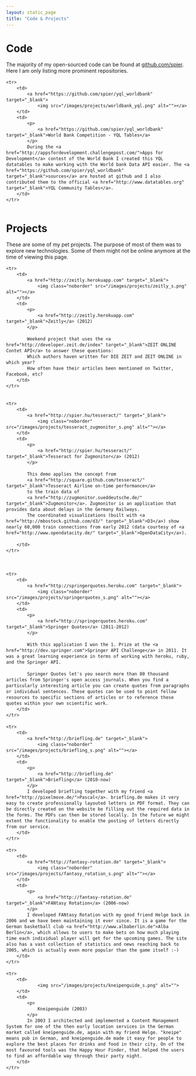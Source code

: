 ```yaml
---
layout: static_page
title: "Code & Projects"
---
```


# Code

The majority of my open-sourced code can be found at [github.com/spier](https://github.com/spier). Here I am only listing more prominent repositories.

<table id="cv" cellpadding="0" cellspacing="0">	
	
	<tr>
		<td>
			<a href="https://github.com/spier/yql_worldbank" target="_blank">
				<img src="/images/projects/worldbank_yql.png" alt=""></a>
		</td>
		<td>
			<p>
				<a href="https://github.com/spier/yql_worldbank" target="_blank">World Bank Competition - YQL Tables</a>
			</p>
			During the <a href="http://appsfordevelopment.challengepost.com/">Apps for Development</a> contest of the World Bank I created this YQL datatables to make working with the World bank Data API easier. The <a href="https://github.com/spier/yql_worldbank" target="_blank">sources</a> are hosted at github and I also contributed them to the official <a href="http://www.datatables.org" target="_blank">YQL Community Tables</a>.
		</td>
	</tr>	

</table>

# Projects

These are some of my pet projects. The purpose of most of them was to explore new technologies. Some of them might not be online anymore at the time of viewing this page.


<table id="cv" cellpadding="0" cellspacing="0">	


	<tr>
		<td>
			<a href="http://zeitly.herokuapp.com" target="_blank">
				<img class="noborder" src="/images/projects/zeitly_s.png" alt=""></a>
		</td>
		<td>
			<p>
				<a href="http://zeitly.herokuapp.com" target="_blank">Zeitly</a> (2012)
			</p>

			Weekend project that uses the <a href="http://developer.zeit.de/index" target="_blank">ZEIT ONLINE Contet API</a> to answer these questions:
			Which authors haven written for DIE ZEIT and ZEIT ONLINE in which year?
			How often have their articles been mentioned on Twitter, Facebook, etc?
		</td>
	</tr>	


	<tr>
		<td>
			<a href="http://spier.hu/tesseract/" target="_blank">
				<img class="noborder" src="/images/projects/tesseract_zugmonitor_s.png" alt=""></a>
		</td>
		<td>
			<p>
				<a href="http://spier.hu/tesseract/" target="_blank">Tesseract for Zugmonitor</a> (2012)
			</p>

			This demo applies the concept from 
			<a href="http://square.github.com/tesseract/" target="_blank">Tesseract Airline on-time performance</a> 
			to the train data of 
			<a href="http://zugmonitor.sueddeutsche.de/" target="_blank">Zugmonitor</a>. Zugmonitor is an application that provides data about delays in the Germany Railways.
			The coordinated visualizations (built with <a href="http://mbostock.github.com/d3/" target="_blank">D3</a>) show nearly 60,000 train connections from early 2012 (data courtesy of <a href="http://www.opendatacity.de/" target="_blank">OpenDataCity</a>). 

		</td>
	</tr>	



	<tr>
		<td>
			<a href="http://springerquotes.heroku.com" target="_blank">
				<img class="noborder" src="/images/projects/springerquotes_s.png" alt=""></a>
		</td>
		<td>
			<p>
				<a href="http://springerquotes.heroku.com" target="_blank">Springer Quotes</a> (2011-2012)
			</p>
			
			With this application I won the 1. Prize at the <a href="http://dev.springer.com">Springer API Challenge</a> in 2011. It was a great learning experience in terms of working with heroku, ruby, and the Springer API.

			Springer Quotes let's you search more than 80 thousand articles from Springer's open access journals. When you find a particularly interesting article you can create quotes from paragraphs or individual sentences. These quotes can be used to point fellow resources to specific sections of articles or to reference these quotes within your own scientific work.
		</td>
	</tr>	

	<tr>
		<td>
			<a href="http://briefling.de" target="_blank">
				<img class="noborder" src="/images/projects/briefling_s.png" alt=""></a>
		</td>
		<td>
			<p>
				<a href="http://briefling.de" target="_blank">Briefling</a> (2010-now)
			</p>
			I developed briefling together with my friend <a href="http://pixelmove.de/">Pascal</a>. briefling.de makes it very easy to create professionally layouted letters in PDF format. They can be directly created on the website be filling out the required data in the forms. The PDFs can then be stored locally. In the future we might extent the functionality to enable the posting of letters directly from our service.
		</td>
	</tr>	
	
	<tr>
		<td>
			<a href="http://fantasy-rotation.de" target="_blank">
				<img class="noborder" src="/images/projects/fantasy_rotation_s.png" alt=""></a>
		</td>
		<td>
			<p>
				<a href="http://fantasy-rotation.de" target="_blank">FANtasy Rotation</a> (2006-now)
			</p>
			I developed FANtasy Rotation with my good friend Helge back in 2006 and we have been maintaining it ever since. It is a game for the German basketball club <a href="http://www.albaberlin.de">Alba Berlin</a>, which allows to users to make bets on how much playing time each individual player will get for the upcoming games. The site also has a vast collection of statistics and news reaching back to 2005, which is actually even more popular than the game itself :-)
		</td>
	</tr>	
	
	<tr>
		<td>
				<img src="/images/projects/kneipenguide_s.png" alt="">
		</td>
		<td>
			<p>
				Kneipenguide (2003)
			</p>
			In 2003 I architected and implemented a Content Management System for one of the then early location services in the German market called kneipenguide.de, again with my friend Helge. "kneipe" means pub in German, and kneipenguide.de made it easy for people to explore the best places for drinks and food in their city. On of the most favoured tools was the Happy Hour Finder, that helped the users to find an affordable way through their party night.
		</td>
	</tr>	
	
</table>






